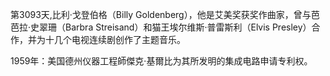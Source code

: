 第3093天,比利·戈登伯格（Billy Goldenberg），他是艾美奖获奖作曲家，曾与芭芭拉·史翠珊（Barbra Streisand）和猫王埃尔维斯·普雷斯利（Elvis Presley）合作，并为十几个电视连续剧创作了主题音乐。

1959年：美国德州仪器工程師傑克·基爾比为其所发明的集成电路申请专利权。
